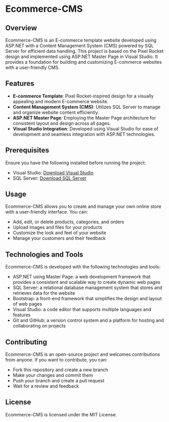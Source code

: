 # Ecommerce-CMS

## Overview

Ecommerce-CMS is an E-commerce template website developed using ASP.NET with a Content Management System (CMS) powered by SQL Server for efficient data handling. This project is based on the Pixel Rocket design and implemented using ASP.NET Master Page in Visual Studio. It provides a foundation for building and customizing E-commerce websites with a user-friendly CMS.

## Features

- **E-commerce Template**: Pixel Rocket-inspired design for a visually appealing and modern E-commerce website.
- **Content Management System (CMS)**: Utilizes SQL Server to manage and organize website content efficiently.
- **ASP.NET Master Page**: Employing the Master Page architecture for consistent layout and design across all pages.
- **Visual Studio Integration**: Developed using Visual Studio for ease of development and seamless integration with ASP.NET technologies.

## Prerequisites

Ensure you have the following installed before running the project:

- Visual Studio: [Download Visual Studio](https://visualstudio.microsoft.com/downloads/)
- SQL Server: [Download SQL Server](https://www.microsoft.com/en-us/sql-server/sql-server-downloads)

## Usage

Ecommerce-CMS allows you to create and manage your own online store with a user-friendly interface. You can:

- Add, edit, or delete products, categories, and orders
- Upload images and files for your products
- Customize the look and feel of your website
- Manage your customers and their feedback

## Technologies and Tools

Ecommerce-CMS is developed with the following technologies and tools:

- ASP.NET using Master Page: a web development framework that provides a consistent and scalable way to create dynamic web pages
- SQL Server: a relational database management system that stores and retrieves data for the website
- Bootstrap: a front-end framework that simplifies the design and layout of web pages
- Visual Studio: a code editor that supports multiple languages and features
- Git and GitHub: a version control system and a platform for hosting and collaborating on projects

## Contributing

Ecommerce-CMS is an open-source project and welcomes contributions from anyone. If you want to contribute, you can:

- Fork this repository and create a new branch
- Make your changes and commit them
- Push your branch and create a pull request
- Wait for a review and feedback

## License

Ecommerce-CMS is licensed under the MIT License.
